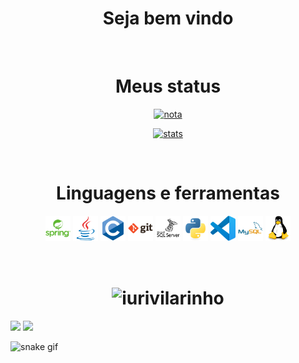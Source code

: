 <h1 align="center">Seja bem vindo</h1>

<p align="left"> <a href="https://github.com/iurivilarinho"><!---<img src="https://i.imgur.com/nQqd4GR.png" alt="banner" />---></a> </p><br>

<h1 align="center">Meus status</h1>

<p align="center"> <a href="https://github.com/ryo-ma/github-profile-trophy"><img src="https://github-readme-stats.vercel.app/api?username=iurivilarinho&show_icons=true&theme=dark" alt="nota"</p><br>
<p align="center"> <a href="https://github.com/anuraghazra/github-readme-stats"><img src="https://github-readme-stats.vercel.app/api/top-langs/?username=iurivilarinho&theme=dark" alt="stats" /></a> </p><br>

<h1 align="center">Linguagens e ferramentas</h1>
<p align="center">
<div align="center" >
<img src="https://github.com/devicons/devicon/blob/master/icons/spring/spring-original-wordmark.svg" alt="java" width="40" height="40"/> </a>
<img src="https://github.com/devicons/devicon/blob/master/icons/java/java-original.svg" alt="java" width="40" height="40"/> </a>
<img src="https://github.com/devicons/devicon/blob/master/icons/c/c-original.svg" alt="c" width="40" height="40"/> </a>
<img src="https://github.com/devicons/devicon/blob/master/icons/git/git-original-wordmark.svg" alt="linux" width="40" height="40"/> </a>
<img src="https://github.com/devicons/devicon/blob/master/icons/microsoftsqlserver/microsoftsqlserver-plain-wordmark.svg" height="40"/> </a>
<img src="https://github.com/devicons/devicon/blob/master/icons/python/python-original.svg" alt="python" width="40" height="40"/> </a>
<img src="https://github.com/devicons/devicon/blob/master/icons/vscode/vscode-original.svg" alt="vscode" width="40" height="40"/> </a>
<img src="https://raw.githubusercontent.com/devicons/devicon/master/icons/mysql/mysql-original-wordmark.svg" alt="mysql" width="40" height="40"/> </a>
<img src="https://raw.githubusercontent.com/devicons/devicon/master/icons/linux/linux-original.svg" alt="linux" width="40" height="40"/> </a></p><br>

</div>

<p><h1 align="center"><img align="center" src="https://github-readme-streak-stats.herokuapp.com/?user=iurivilarinho&theme=dark" alt="iurivilarinho" /></h1></p>

<div> 
  <a href = "mailto:iuri-vilarinho@hotmail.com"><img src="https://img.shields.io/badge/-Hotmail-%23333?style=for-the-badge&logo=hotmail&logoColor=white" target="_blank"></a>
  <a href="https://www.linkedin.com/in/iuri-vilarinho-0baa17140/" target="_blank"><img src="https://img.shields.io/badge/-LinkedIn-%230077B5?style=for-the-badge&logo=linkedin&logoColor=white" target="_blank"></a> 

![snake gif](https://github.com/iurivilarinho/iurivilarinho/blob/output/github-contribution-grid-snake.svg)
<!--- - 👋 Hi, I’m @iurivilarinho
- 👀 I’m interested in job opportunities in the areas of software development and database.
- 🌱 I’m currently learning new techniques in front-end (Java Script - React Native) and database.
- 💞️ I’m looking to collaborate on for the development of the institution which I aim to integrate, putting my knowledge into practice and looking for innovative and versatile ways to solve problems.
- 📫 How to reach me, email: iuri-vilarinho@hotmail.com || whatsapp: +55034996444008.--->

<!---
iurivilarinho/iurivilarinho is a ✨ special ✨ repository because its `README.md` (this file) appears on your GitHub profile.
You can click the Preview link to take a look at your changes.
--->
